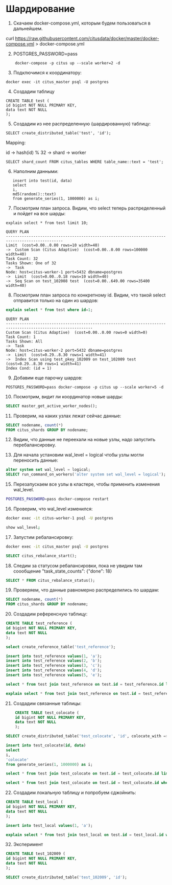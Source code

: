 # Шардирование

1) Скачаем docker-compose.yml, которым будем пользоваться в дальнейшем.

curl https://raw.githubusercontent.com/citusdata/docker/master/docker-compose.yml > docker-compose.yml

2) POSTGRES_PASSWORD=pass 
```shell
    docker-compose -p citus up --scale worker=2 -d
```

3) Подключимся к координатору:
```shell
docker exec -it citus_master psql -U postgres
```
4) Создадим таблицу
```postgresql
CREATE TABLE test (
id bigint NOT NULL PRIMARY KEY,
data text NOT NULL
);
```

5) Создадим из нее распределенную (шардированную) таблицу:
```postgresql
SELECT create_distributed_table('test', 'id');
```
Mapping:

id -> hash(id) % 32 -> shard -> worker

```postgresql
SELECT shard_count FROM citus_tables WHERE table_name::text = 'test';
```
6) Наполним данными:
```postgresql
   insert into test(id, data)
   select
   i,
   md5(random()::text)
   from generate_series(1, 1000000) as i;
```
7) Посмотрим план запроса. Видим, что select теперь распределенный и пойдет на все шарды:
```postgresql
explain select * from test limit 10;
```
```text
QUERY PLAN
-----------------------------------------------------------------------------------------------
Limit  (cost=0.00..0.00 rows=10 width=40)
->  Custom Scan (Citus Adaptive)  (cost=0.00..0.00 rows=100000 width=40)
Task Count: 32
Tasks Shown: One of 32
->  Task
Node: host=citus-worker-1 port=5432 dbname=postgres
->  Limit  (cost=0.00..0.18 rows=10 width=40)
->  Seq Scan on test_102008 test  (cost=0.00..649.00 rows=35400 width=40)
```

8) Посмотрим план запроса по конкретному id. Видим, что такой select отправится только на один из шардов:

``` sql
explain select * from test where id=1;
```

```
QUERY PLAN
------------------------------------------------------------------------------------------------------------
Custom Scan (Citus Adaptive)  (cost=0.00..0.00 rows=0 width=0)
Task Count: 1
Tasks Shown: All
->  Task
Node: host=citus-worker-2 port=5432 dbname=postgres
->  Limit  (cost=0.29..8.30 rows=1 width=41)
->  Index Scan using test_pkey_102009 on test_102009 test  (cost=0.29..8.30 rows=1 width=41)
Index Cond: (id = 1)
```


9) Добавим еще парочку шардов:
```
POSTGRES_PASSWORD=pass docker-compose -p citus up --scale worker=5 -d
```

10) Посмотрим, видит ли координатор новые шарды:

``` sql
SELECT master_get_active_worker_nodes();
```

11) Проверим, на каких узлах лежат сейчас данные:

``` sql
SELECT nodename, count(*)
FROM citus_shards GROUP BY nodename;
```

12) Видим, что данные не переехали на новые узлы, надо запустить перебалансировку.

13) Для начала установим wal_level = logical чтобы узлы могли переносить данные:

``` sql
alter system set wal_level = logical;
SELECT run_command_on_workers('alter system set wal_level = logical');
```

15) Перезапускаем все узлы в кластере, чтобы применить изменения wal_level.

```bash
POSTGRES_PASSWORD=pass docker-compose restart
```

16) Проверим, что wal_level изменился:

```bash
docker exec -it citus-worker-1 psql -U postgres

show wal_level;
```

17) Запустим ребалансировку:

``` bash
docker exec -it citus_master psql -U postgres
```


``` sql
SELECT citus_rebalance_start();
```

18) Следим за статусом ребалансировки, пока не увидим там соообщение "task_state_counts": {"done": 18}

``` sql
SELECT * FROM citus_rebalance_status();
```

19) Проверяем, что данные равномерно распределились по шардам:

``` sql
SELECT nodename, count(*)
FROM citus_shards GROUP BY nodename;
```

20) Создадим референсную таблицу:

``` sql
CREATE TABLE test_reference (
id bigint NOT NULL PRIMARY KEY,
data text NOT NULL
);

select create_reference_table('test_reference');

insert into test_reference values(1, 'a');
insert into test_reference values(2, 'b');
insert into test_reference values(3, 'c');
insert into test_reference values(4, 'd');
insert into test_reference values(5, 'e');

select * from test join test_reference on test.id = test_reference.id limit 10;

explain select * from test join test_reference on test.id = test_reference.id where test.id = 1 limit 10;

```

21) Создадим связанные таблицы:

``` sql
	CREATE TABLE test_colocate (
    id bigint NOT NULL PRIMARY KEY,
    data text NOT NULL
    );

SELECT create_distributed_table('test_colocate', 'id', colocate_with => 'test');

insert into test_colocate(id, data)
select
i,
'colocate'
from generate_series(1, 1000000) as i;

select * from test join test_colocate on test.id = test_colocate.id limit 10;

select * from test join test_colocate on test.id = test_colocate.id where test.id = 1 limit 10;
```


22) Создадим локальную таблицу и попробуем сджойнить:

``` sql
CREATE TABLE test_local (
id bigint NOT NULL PRIMARY KEY,
data text NOT NULL
);

insert into test_local values(1, 'a');

explain select * from test join test_local on test.id = test_local.id where test.id = 1 limit 10;

```

32) Эксперимент

``` sql
CREATE TABLE test_102009 (
id bigint NOT NULL PRIMARY KEY,
data text NOT NULL
);

SELECT create_distributed_table('test_102009', 'id');
```
